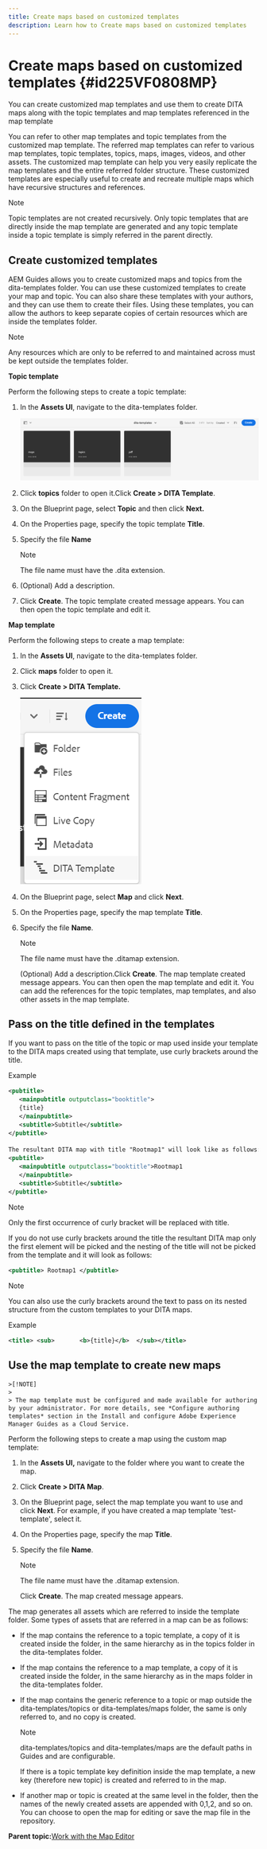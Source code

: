 ```yaml
---
title: Create maps based on customized templates
description: Learn how to Create maps based on customized templates
---
```


# Create maps based on customized templates {#id225VF0808MP}

You can create customized map templates and use them to create DITA maps along with the topic templates and map templates referenced in the map template

You can refer to other map templates and topic templates from the customized map template. The referred map templates can refer to various map templates, topic templates, topics, maps, images, videos, and other assets. The customized map template can help you very easily replicate the map templates and the entire referred folder structure. These customized templates are especially useful to create and recreate multiple maps which have recursive structures and references.

>[!NOTE]
>
> Topic templates are not created recursively. Only topic templates that are directly inside the map template are generated and any topic template inside a topic template is simply referred in the parent directly.

## Create customized templates 

AEM Guides allows you to create customized maps and topics from the dita-templates folder. You can use these customized templates to create your map and topic. You can also share these templates with your authors, and they can use them to create their files. Using these templates, you can allow the authors to keep separate copies of certain resources which are inside the templates folder.

>[!NOTE]
>
> Any resources which are only to be referred to and maintained across must be kept outside the templates folder.

**Topic template**

Perform the following steps to create a topic template:

1.  In the **Assets UI**, navigate to the dita-templates folder.

    ![](images/dita-templates.png)

1.  Click **topics** folder to open it.Click **Create \> DITA Template**.
1.  On the Blueprint page, select **Topic** and then click **Next.**
1.  On the Properties page, specify the topic template **Title**.
1.  Specify the file **Name**

    >[!NOTE]
    >
    > The file name must have the .dita extension.

1.  \(Optional\) Add a description.
1.  Click **Create**. The topic template created message appears. You can then open the topic template and edit it.

**Map template**

Perform the following steps to create a map template:

1.  In the **Assets UI**, navigate to the dita-templates folder.
1.  Click **maps** folder to open it.
1.  Click **Create \> DITA Template.**

    ![](images/create-dita-template.png)

1.  On the Blueprint page, select **Map** and click **Next**.
1.  On the Properties page, specify the map template **Title**.
1.  Specify the file **Name**.

    >[!NOTE]
    >
    > The file name must have the .ditamap extension.

    \(Optional\) Add a description.Click **Create**. The map template created message appears. You can then open the map template and edit it. You can add the references for the topic templates, map templates, and also other assets in the map template.

## Pass on the title defined in the templates

If you want to pass on the title of the topic or map used inside your template to the DITA maps created using that template, use curly brackets around the title.

Example
 
 ```XML
 <pubtitle>
    <mainpubtitle outputclass="booktitle">
    {title}
    </mainpubtitle>
    <subtitle>Subtitle</subtitle>
 </pubtitle>

 The resultant DITA map with title "Rootmap1" will look like as follows:
 <pubtitle>
    <mainpubtitle outputclass="booktitle">Rootmap1
    </mainpubtitle>
    <subtitle>Subtitle</subtitle>
 </pubtitle>
 ```

>[!NOTE]
> Only the first occurrence of curly bracket will be replaced with title.

If you do not use curly brackets around the title the resultant DITA map only the first element will be picked and the nesting of the title will not be picked from the template and it will look as follows:

```XML
<pubtitle> Rootmap1 </pubtitle>
```

>[!NOTE]
> You can also use the curly brackets around the text to pass on its nested structure from the custom templates to your DITA maps.

Example

```XML
<title>	<sub>		<b>{title}</b>	</sub></title>
```

## Use the map template to create new maps 

    >[!NOTE]
    >
    > The map template must be configured and made available for authoring by your administrator. For more details, see *Configure authoring templates* section in the Install and configure Adobe Experience Manager Guides as a Cloud Service.

Perform the following steps to create a map using the custom map template:

1.  In the **Assets UI,** navigate to the folder where you want to create the map.
1.  Click **Create \> DITA Map**.
1.  On the Blueprint page, select the map template you want to use and click **Next**. For example, if you have created a map template 'test-template', select it.
1.  On the Properties page, specify the map **Title**.
1.  Specify the file **Name**.

    >[!NOTE]
    >
    > The file name must have the .ditamap extension.

    Click **Create**. The map created message appears.


The map generates all assets which are referred to inside the template folder. Some types of assets that are referred in a map can be as follows:

-   If the map contains the reference to a topic template, a copy of it is created inside the folder, in the same hierarchy as in the topics folder in the dita-templates folder.
-   If the map contains the reference to a map template, a copy of it is created inside the folder, in the same hierarchy as in the maps folder in the dita-templates folder.
-   If the map contains the generic reference to a topic or map outside the dita-templates/topics or dita-templates/maps folder, the same is only referred to, and no copy is created.

    >[!NOTE]
    >
    > dita-templates/topics and dita-templates/maps are the default paths in Guides and are configurable.


    If there is a topic template key definition inside the map template, a new key \(therefore new topic\) is created and referred to in the map.

-   If another map or topic is created at the same level in the folder, then the names of the newly created assets are appended with 0,1,2, and so on. You can choose to open the map for editing or save the map file in the repository.

**Parent topic:**[Work with the Map Editor](map-editor.md)

